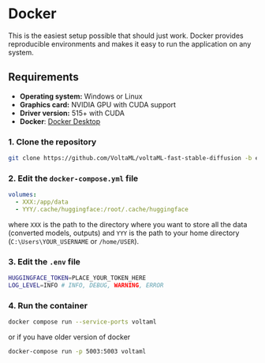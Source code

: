 # Docker

This is the easiest setup possible that should just work. Docker provides reproducible environments and makes it easy to run the application on any system.

## Requirements

- **Operating system:** Windows or Linux
- **Graphics card:** NVIDIA GPU with CUDA support
- **Driver version:** 515+ with CUDA
- **Docker**: [Docker Desktop](https://www.docker.com/products/docker-desktop)

### 1. Clone the repository

```bash
git clone https://github.com/VoltaML/voltaML-fast-stable-diffusion -b experimental --single-branch
```

### 2. Edit the `docker-compose.yml` file

```yaml
volumes:
  - XXX:/app/data
  - YYY/.cache/huggingface:/root/.cache/huggingface
```

where `XXX` is the path to the directory where you want to store all the data (converted models, outputs) and `YYY` is the path to your home directory (`C:\Users\YOUR_USERNAME` or `/home/USER`).

### 3. Edit the `.env` file

```bash
HUGGINGFACE_TOKEN=PLACE_YOUR_TOKEN_HERE
LOG_LEVEL=INFO # INFO, DEBUG, WARNING, ERROR
```

### 4. Run the container

```bash
docker compose run --service-ports voltaml
```

or if you have older version of docker

```bash
docker-compose run -p 5003:5003 voltaml
```

